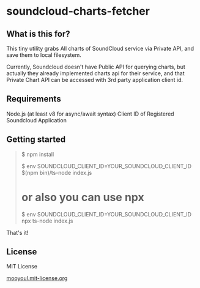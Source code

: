 # soundcloud-charts-fetcher

## What is this for?

This tiny utility grabs All charts of SoundCloud service via Private API, and save them to local filesystem.

Currently, Soundcloud doesn't have Public API for querying charts, but actually they already implemented charts api 
for their service, and that Private Chart API can be accessed with 3rd party application client id.


## Requirements

Node.js (at least v8 for async/await syntax)
Client ID of Registered Soundcloud Application  


## Getting started

> $ npm install
>
> $ env SOUNDCLOUD_CLIENT_ID=YOUR_SOUNDCLOUD_CLIENT_ID $(npm bin)/ts-node index.js
> # or also you can use npx  
> $ env SOUNDCLOUD_CLIENT_ID=YOUR_SOUNDCLOUD_CLIENT_ID npx ts-node index.js


That's it!    

## License

MIT License

[mooyoul.mit-license.org](https://mooyoul.mit-license.org)

  